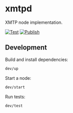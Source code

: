 # xmtpd

XMTP node implementation.

[![Test](https://github.com/xmtp/xmtpd/actions/workflows/test.yml/badge.svg)](https://github.com/xmtp/xmtpd/actions/workflows/test.yml) 
[![Publish](https://github.com/xmtp/xmtpd/actions/workflows/publish.yml/badge.svg)](https://github.com/xmtp/xmtpd/actions/workflows/publish.yml)

## Development

Build and install dependencies:

```sh
dev/up
```

Start a node:

```sh
dev/start
```

Run tests:

```sh
dev/test
```
